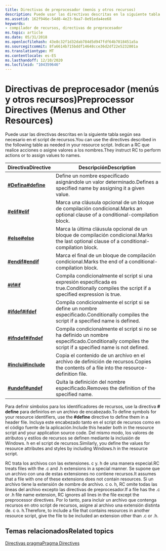 ```yaml
---
title: Directivas de preprocesador (menús y otros recursos)
description: Puede usar las directivas descritas en la siguiente tabla según sea necesario en el script de recursos. Indican a RC que realice acciones o asigne valores a los nombres.
ms.assetid: 162f946e-54d8-4e23-9aa7-8e91eda4ee68
keywords:
- compilador de recursos, directivas de preprocesador
ms.topic: article
ms.date: 05/31/2018
ms.openlocfilehash: 43e8c32f1d32dab784d5d947fdf64b7018451a5a
ms.sourcegitcommit: 8fa6614b715bddf14648cce36d2df22e5232801a
ms.translationtype: MT
ms.contentlocale: es-ES
ms.lasthandoff: 12/10/2020
ms.locfileid: "104359646"
---
```

# <a name="preprocessor-directives-menus-and-other-resources"></a><span data-ttu-id="8f721-105">Directivas de preprocesador (menús y otros recursos)</span><span class="sxs-lookup"><span data-stu-id="8f721-105">Preprocessor Directives (Menus and Other Resources)</span></span>

<span data-ttu-id="8f721-106">Puede usar las directivas descritas en la siguiente tabla según sea necesario en el script de recursos.</span><span class="sxs-lookup"><span data-stu-id="8f721-106">You can use the directives described in the following table as needed in your resource script.</span></span> <span data-ttu-id="8f721-107">Indican a RC que realice acciones o asigne valores a los nombres.</span><span class="sxs-lookup"><span data-stu-id="8f721-107">They instruct RC to perform actions or to assign values to names.</span></span>



| <span data-ttu-id="8f721-108">Directiva</span><span class="sxs-lookup"><span data-stu-id="8f721-108">Directive</span></span>                     | <span data-ttu-id="8f721-109">Descripción</span><span class="sxs-lookup"><span data-stu-id="8f721-109">Description</span></span>                                                           |
|-------------------------------|-----------------------------------------------------------------------|
| [<span data-ttu-id="8f721-110">**\#Defina**</span><span class="sxs-lookup"><span data-stu-id="8f721-110">**\#define**</span></span>](-define.md)   | <span data-ttu-id="8f721-111">Define un nombre especificado asignándole un valor determinado.</span><span class="sxs-lookup"><span data-stu-id="8f721-111">Defines a specified name by assigning it a given value.</span></span>               |
| [<span data-ttu-id="8f721-112">**\#elif**</span><span class="sxs-lookup"><span data-stu-id="8f721-112">**\#elif**</span></span>](-elif.md)       | <span data-ttu-id="8f721-113">Marca una cláusula opcional de un bloque de compilación condicional.</span><span class="sxs-lookup"><span data-stu-id="8f721-113">Marks an optional clause of a conditional-compilation block.</span></span>          |
| [<span data-ttu-id="8f721-114">**\#else**</span><span class="sxs-lookup"><span data-stu-id="8f721-114">**\#else**</span></span>](-else.md)       | <span data-ttu-id="8f721-115">Marca la última cláusula opcional de un bloque de compilación condicional.</span><span class="sxs-lookup"><span data-stu-id="8f721-115">Marks the last optional clause of a conditional-compilation block.</span></span>    |
| [<span data-ttu-id="8f721-116">**\#endif**</span><span class="sxs-lookup"><span data-stu-id="8f721-116">**\#endif**</span></span>](-endif.md)     | <span data-ttu-id="8f721-117">Marca el final de un bloque de compilación condicional.</span><span class="sxs-lookup"><span data-stu-id="8f721-117">Marks the end of a conditional-compilation block.</span></span>                     |
| [<span data-ttu-id="8f721-118">**\#if**</span><span class="sxs-lookup"><span data-stu-id="8f721-118">**\#if**</span></span>](-if.md)           | <span data-ttu-id="8f721-119">Compila condicionalmente el script si una expresión especificada es true.</span><span class="sxs-lookup"><span data-stu-id="8f721-119">Conditionally compiles the script if a specified expression is true.</span></span>  |
| [<span data-ttu-id="8f721-120">**\#ifdef**</span><span class="sxs-lookup"><span data-stu-id="8f721-120">**\#ifdef**</span></span>](-ifdef.md)     | <span data-ttu-id="8f721-121">Compila condicionalmente el script si se define un nombre especificado.</span><span class="sxs-lookup"><span data-stu-id="8f721-121">Conditionally compiles the script if a specified name is defined.</span></span>     |
| [<span data-ttu-id="8f721-122">**\#ifndef**</span><span class="sxs-lookup"><span data-stu-id="8f721-122">**\#ifndef**</span></span>](-ifndef.md)   | <span data-ttu-id="8f721-123">Compila condicionalmente el script si no se ha definido un nombre especificado.</span><span class="sxs-lookup"><span data-stu-id="8f721-123">Conditionally compiles the script if a specified name is not defined.</span></span> |
| [<span data-ttu-id="8f721-124">**\#inclui**</span><span class="sxs-lookup"><span data-stu-id="8f721-124">**\#include**</span></span>](-include.md) | <span data-ttu-id="8f721-125">Copia el contenido de un archivo en el archivo de definición de recursos.</span><span class="sxs-lookup"><span data-stu-id="8f721-125">Copies the contents of a file into the resource-definition file.</span></span>      |
| [<span data-ttu-id="8f721-126">**\#undef**</span><span class="sxs-lookup"><span data-stu-id="8f721-126">**\#undef**</span></span>](-undef.md)     | <span data-ttu-id="8f721-127">Quita la definición del nombre especificado.</span><span class="sxs-lookup"><span data-stu-id="8f721-127">Removes the definition of the specified name.</span></span>                         |



 

<span data-ttu-id="8f721-128">Para definir símbolos para los identificadores de recursos, use la directiva **\# define** para definirlos en un archivo de encabezado.</span><span class="sxs-lookup"><span data-stu-id="8f721-128">To define symbols for your resource identifiers, use the **\#define** directive to define them in a header file.</span></span> <span data-ttu-id="8f721-129">Incluya este encabezado tanto en el script de recursos como en el código fuente de la aplicación.</span><span class="sxs-lookup"><span data-stu-id="8f721-129">Include this header both in the resource script and your application source code.</span></span> <span data-ttu-id="8f721-130">Del mismo modo, los valores de atributos y estilos de recursos se definen mediante la inclusión de Windows. h en el script de recursos.</span><span class="sxs-lookup"><span data-stu-id="8f721-130">Similarly, you define the values for resource attributes and styles by including Windows.h in the resource script.</span></span>

<span data-ttu-id="8f721-131">RC trata los archivos con las extensiones. c y. h de una manera especial.</span><span class="sxs-lookup"><span data-stu-id="8f721-131">RC treats files with the .c and .h extensions in a special manner.</span></span> <span data-ttu-id="8f721-132">Se supone que un archivo con una de estas extensiones no contiene recursos.</span><span class="sxs-lookup"><span data-stu-id="8f721-132">It assumes that a file with one of these extensions does not contain resources.</span></span> <span data-ttu-id="8f721-133">Si un archivo tiene la extensión de nombre de archivo. c o. h, RC omite todas las líneas del archivo excepto las directivas de preprocesador.</span><span class="sxs-lookup"><span data-stu-id="8f721-133">If a file has the .c or .h file name extension, RC ignores all lines in the file except the preprocessor directives.</span></span> <span data-ttu-id="8f721-134">Por lo tanto, para incluir un archivo que contenga recursos en otro script de recursos, asigne al archivo una extensión distinta de. c o. h.</span><span class="sxs-lookup"><span data-stu-id="8f721-134">Therefore, to include a file that contains resources in another resource script, give the file to be included an extension other than .c or .h.</span></span>

## <a name="related-topics"></a><span data-ttu-id="8f721-135">Temas relacionados</span><span class="sxs-lookup"><span data-stu-id="8f721-135">Related topics</span></span>

<dl> <dt>

[<span data-ttu-id="8f721-136">Directivas pragma</span><span class="sxs-lookup"><span data-stu-id="8f721-136">Pragma Directives</span></span>](pragma-directives.md)
</dt> </dl>

 

 





